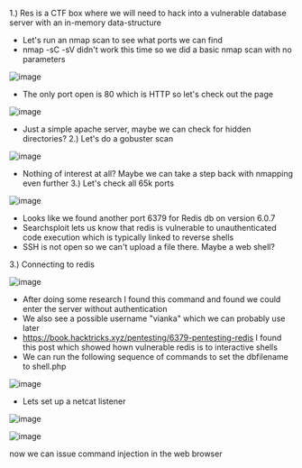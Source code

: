 1.) Res is a CTF box where we will need to hack into a vulnerable database server with an in-memory data-structure 
  - Let's run an nmap scan to see what ports we can find
  - nmap -sC -sV didn't work this time so we did a basic nmap scan with no parameters

![image](https://github.com/JordanPenaloza/TryHackMe/assets/113396128/346974ec-8827-424a-8cde-363348e861dc)

  - The only port open is 80 which is HTTP so let's check out the page
    
![image](https://github.com/JordanPenaloza/TryHackMe/assets/113396128/58f1167e-3f06-4c85-8e5d-5f1f3b5171b5)


  -  Just a simple apache server, maybe we can check for hidden directories?
2.) Let's do a gobuster scan

![image](https://github.com/JordanPenaloza/TryHackMe/assets/113396128/20cf9f09-8fd7-4a45-b4a0-e074bacfae3d)

  -  Nothing of interest at all? Maybe we can take a step back with nmapping even further
3.) Let's check all 65k ports

![image](https://github.com/JordanPenaloza/TryHackMe/assets/113396128/99683ce5-2ea7-4a7b-b5fe-969de4c78ba3)

  - Looks like we found another port 6379 for Redis db on version 6.0.7
  - Searchsploit lets us know that redis is vulnerable to unauthenticated code execution which is typically linked to reverse shells
  - SSH is not open so we can't upload a file there. Maybe a web shell?

3.) Connecting to redis

![image](https://github.com/JordanPenaloza/TryHackMe/assets/113396128/37d5cc63-778a-4047-bc27-f0b14be6ddde)

  - After doing some research I found this command and found we could enter the server without authentication
  - We also see a possible username "vianka" which we can probably use later
  - https://book.hacktricks.xyz/pentesting/6379-pentesting-redis I found this post which showed hown vulnerable redis is to interactive shells
  - We can run the following sequence of commands to set the dbfilename to shell.php

![image](https://github.com/JordanPenaloza/TryHackMe/assets/113396128/8bb810bf-f595-4810-b4ad-522fa6f9660a)

  - Lets set up a netcat listener

![image](https://github.com/JordanPenaloza/TryHackMe/assets/113396128/c256ccea-053e-410b-9375-4adc839c5095)

  

![image](https://github.com/JordanPenaloza/TryHackMe/assets/113396128/1d674983-0d59-48c0-a2a1-636deae5f8ed)

now we can issue command injection in the web browser












